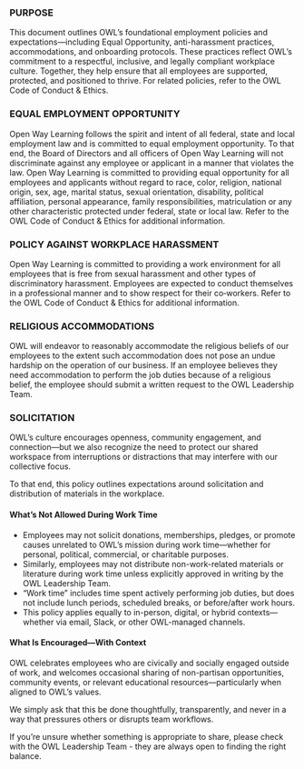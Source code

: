 ### **PURPOSE**

This document outlines OWL’s foundational employment policies and expectations—including Equal Opportunity, anti-harassment practices, accommodations, and onboarding protocols. These practices reflect OWL’s commitment to a respectful, inclusive, and legally compliant workplace culture. Together, they help ensure that all employees are supported, protected, and positioned to thrive. For related policies, refer to the OWL Code of Conduct & Ethics.

### **EQUAL EMPLOYMENT OPPORTUNITY**

Open Way Learning follows the spirit and intent of all federal, state and local employment law and is committed to equal employment opportunity.  To that end, the Board of Directors and all officers of Open Way Learning will not discriminate against any employee or applicant in a manner that violates the law. Open Way Learning is committed to providing equal opportunity for all employees and applicants without regard to race, color, religion, national origin, sex, age, marital status, sexual orientation, disability, political affiliation, personal appearance, family responsibilities, matriculation or any other characteristic protected under federal, state or local law.  Refer to the OWL Code of Conduct & Ethics for additional information.

### **POLICY AGAINST WORKPLACE HARASSMENT**

Open Way Learning is committed to providing a work environment for all employees that is free from sexual harassment and other types of discriminatory harassment. Employees are expected to conduct themselves in a professional manner and to show respect for their co‐workers.  Refer to the OWL Code of Conduct & Ethics for additional information.

### **RELIGIOUS ACCOMMODATIONS**

OWL will endeavor to reasonably accommodate the religious beliefs of our employees to the extent such accommodation does not pose an undue hardship on the operation of our business. If an employee believes they need accommodation to perform the job duties because of a religious belief, the employee should submit a written request to the OWL Leadership Team.

### **SOLICITATION**

OWL’s culture encourages openness, community engagement, and connection—but we also recognize the need to protect our shared workspace from interruptions or distractions that may interfere with our collective focus.

To that end, this policy outlines expectations around solicitation and distribution of materials in the workplace.

#### **What’s Not Allowed During Work Time**

* Employees may not solicit donations, memberships, pledges, or promote causes unrelated to OWL’s mission during work time—whether for personal, political, commercial, or charitable purposes.  
* Similarly, employees may not distribute non-work-related materials or literature during work time unless explicitly approved in writing by the OWL Leadership Team.  
* “Work time” includes time spent actively performing job duties, but does not include lunch periods, scheduled breaks, or before/after work hours.  
* This policy applies equally to in-person, digital, or hybrid contexts—whether via email, Slack, or other OWL-managed channels.

#### **What Is Encouraged—With Context**

OWL celebrates employees who are civically and socially engaged outside of work, and welcomes occasional sharing of non-partisan opportunities, community events, or relevant educational resources—particularly when aligned to OWL’s values.

We simply ask that this be done thoughtfully, transparently, and never in a way that pressures others or disrupts team workflows.

If you’re unsure whether something is appropriate to share, please check with the OWL Leadership Team \- they are always open to finding the right balance.

